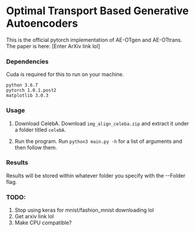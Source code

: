 # Optimal Transport Based Generative Autoencoders

This is the official pytorch implementation of AE-OTgen and AE-OTtrans. The 
paper is here: [Enter ArXiv link lol]

### Dependencies

Cuda is required for this to run on your machine.

```
python 3.6.7
pytorch 1.0.1.post2
matplotlib 3.0.3
```

### Usage

1. Download CelebA.
Download ```img_align_celeba.zip``` and extract it under a folder titled 
```celebA```.

2. Run the program.
Run ```python3 main.py -h``` for a list of arguments and then follow them.

### Results
Results will be stored within whatever folder you specify with the --Folder 
flag.

### TODO:
1. Stop using keras for mnist/fashion_mnist downloading lol
2. Get arxiv link lol
3. Make CPU compatible?